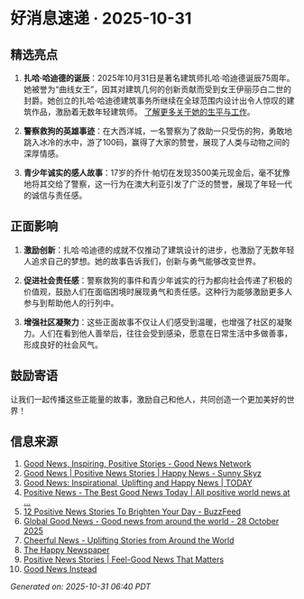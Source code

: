 # 好消息速递 · 2025-10-31

## 精选亮点

1. **扎哈·哈迪德的诞辰**：2025年10月31日是著名建筑师扎哈·哈迪德诞辰75周年。她被誉为“曲线女王”，因其对建筑几何的创新贡献而受到女王伊丽莎白二世的封爵。她创立的扎哈·哈迪德建筑事务所继续在全球范围内设计出令人惊叹的建筑作品，激励着无数年轻建筑师。
   [了解更多关于她的生平与工作](https://www.goodnewsnetwork.org/events061031/ "Good News in History, October 31")。

2. **警察救狗的英雄事迹**：在大西洋城，一名警察为了救助一只受伤的狗，勇敢地跳入冰冷的水中，游了100码，赢得了大家的赞誉，展现了人类与动物之间的深厚情感。

3. **青少年诚实的感人故事**：17岁的乔什·帕切在发现3500美元现金后，毫不犹豫地将其交给了警察，这一行为在澳大利亚引发了广泛的赞誉，展现了年轻一代的诚信与责任感。

## 正面影响

1. **激励创新**：扎哈·哈迪德的成就不仅推动了建筑设计的进步，也激励了无数年轻人追求自己的梦想。她的故事告诉我们，创新与勇气能够改变世界。

2. **促进社会责任感**：警察救狗的事件和青少年诚实的行为都向社会传递了积极的价值观，鼓励人们在面临困境时展现勇气和责任感。这种行为能够激励更多人参与到帮助他人的行列中。

3. **增强社区凝聚力**：这些正面故事不仅让人们感受到温暖，也增强了社区的凝聚力。人们在看到他人善举后，往往会受到感染，愿意在日常生活中多做善事，形成良好的社会风气。

## 鼓励寄语

让我们一起传播这些正能量的故事，激励自己和他人，共同创造一个更加美好的世界！

## 信息来源
1. [Good News, Inspiring, Positive Stories - Good News Network](https://www.goodnewsnetwork.org/)
2. [Good News | Positive News Stories | Happy News - Sunny Skyz](https://www.sunnyskyz.com/good-news)
3. [Good News: Inspirational, Uplifting and Happy News | TODAY](https://www.today.com/news/good-news)
4. [Positive News - The Best Good News Today | All positive world news at ...](https://positivenewsfoundation.org/)
5. [12 Positive News Stories To Brighten Your Day - BuzzFeed](https://www.buzzfeed.com/jake_farrington/feel-good-news-stories)
6. [Global Good News - Good news from around the world - 28 October 2025](https://globalgoodnews.com/)
7. [Cheerful News - Uplifting Stories from Around the World](https://cheerfulnewsdaily.com/)
8. [The Happy Newspaper](https://thehappynewspaper.com/)
9. [Positive News Stories | Feel-Good News That Matters](https://www.positivenews.press/stories)
10. [Good News Instead](https://www.goodnewsinstead.com/)

_Generated on: 2025-10-31 06:40 PDT_
